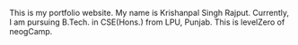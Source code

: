 This is my portfolio website.
My name is Krishanpal Singh Rajput.
Currently, I am pursuing B.Tech. in CSE(Hons.) from LPU, Punjab.
This is levelZero of neogCamp. 

